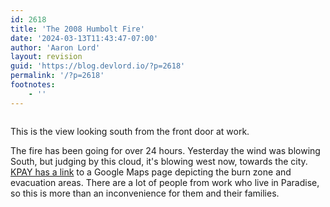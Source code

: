 ```yaml
---
id: 2618
title: 'The 2008 Humbolt Fire'
date: '2024-03-13T11:43:47-07:00'
author: 'Aaron Lord'
layout: revision
guid: 'https://blog.devlord.io/?p=2618'
permalink: '/?p=2618'
footnotes:
    - ''
---
```


<p class="mobile-photo"><a href="http://bp2.blogger.com/_OZWxOfjIgdA/SFGaYj8p09I/AAAAAAAAABU/9X3-8YJb62Y/s1600-h/photo-790045.jpg"><img src="http://bp2.blogger.com/_OZWxOfjIgdA/SFGaYj8p09I/AAAAAAAAABU/9X3-8YJb62Y/s320/photo-790045.jpg" alt="" border="0" /></a></p>
This is the view looking south from the front door at work.

The fire has been going for over 24 hours. Yesterday the wind was blowing South, but judging by this cloud, it's blowing west now, towards the city. <a href="http://newstalk1290.wordpress.com/2008/06/11/interactive-fire-map/">KPAY has a link</a> to a Google Maps page depicting the burn zone and evacuation areas. There are a lot of people from work who live in Paradise, so this is more than an inconvenience for them and their families.
<div class="blogger-post-footer"><img alt="" width="1" height="1" /></div>